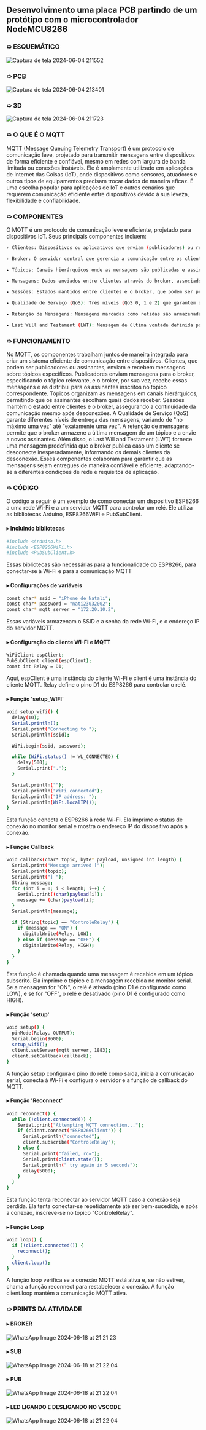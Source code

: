 ## Desenvolvimento uma placa PCB partindo de um protótipo com o microcontrolador NodeMCU8266

### ➯ ESQUEMÁTICO

![Captura de tela 2024-06-04 211552](https://github.com/natifss/SISTEMAS-EMBARCADOS-RTOS/assets/119085630/f3ddbfbe-e025-4ca1-8df9-d396948cc4b8)


### ➯ PCB

![Captura de tela 2024-06-04 213401](https://github.com/natifss/SISTEMAS-EMBARCADOS-RTOS/assets/119085630/b4fcdf23-f987-4855-bbad-edc2caa338f2)


### ➯ 3D

![Captura de tela 2024-06-04 211723](https://github.com/natifss/SISTEMAS-EMBARCADOS-RTOS/assets/119085630/dfa7c4f1-d58d-415d-9be1-24762547a34e)

### ➯ O QUE É O MQTT

  MQTT (Message Queuing Telemetry Transport) é um protocolo de comunicação leve, projetado para transmitir mensagens entre dispositivos de forma eficiente e confiável, mesmo em redes com largura de banda limitada ou conexões instáveis. Ele é amplamente utilizado em aplicações de Internet das Coisas (IoT), onde dispositivos como sensores, atuadores e outros tipos de equipamentos precisam trocar dados de maneira eficaz. É uma escolha popular para aplicações de IoT e outros cenários que requerem comunicação eficiente entre dispositivos devido à sua leveza, flexibilidade e confiabilidade.

### ➯ COMPONENTES

O MQTT é um protocolo de comunicação leve e eficiente, projetado para dispositivos IoT. Seus principais componentes incluem:
```sh
▸ Clientes: Dispositivos ou aplicativos que enviam (publicadores) ou recebem (assinantes) mensagens
```
```sh
▸ Broker: O servidor central que gerencia a comunicação entre os clientes, filtrando e encaminhando mensagens conforme os tópicos.
```
```sh
▸ Tópicos: Canais hierárquicos onde as mensagens são publicadas e assinadas, como casa/sala/temperatura.
```
```sh
▸ Mensagens: Dados enviados entre clientes através do broker, associados a tópicos específicos.
```
```sh
▸ Sessões: Estados mantidos entre clientes e o broker, que podem ser persistentes (mantêm mensagens não entregues) ou não-persistentes.
```
```sh
▸ Qualidade de Serviço (QoS): Três níveis (QoS 0, 1 e 2) que garantem diferentes níveis de entrega de mensagens, desde nenhuma garantia até entrega exatamente uma vez.
```
```sh
▸ Retenção de Mensagens: Mensagens marcadas como retidas são armazenadas pelo broker e enviadas a novos assinantes de um tópico.
```
```sh
▸ Last Will and Testament (LWT): Mensagem de última vontade definida por um cliente, publicada pelo broker em caso de desconexão inesperada.
```

### ➯ FUNCIONAMENTO

  No MQTT, os componentes trabalham juntos de maneira integrada para criar um sistema eficiente de comunicação entre dispositivos. Clientes, que podem ser publicadores ou assinantes, enviam e recebem mensagens sobre tópicos específicos. Publicadores enviam mensagens para o broker, especificando o tópico relevante, e o broker, por sua vez, recebe essas mensagens e as distribui para os assinantes inscritos no tópico correspondente. 
  Tópicos organizam as mensagens em canais hierárquicos, permitindo que os assinantes escolham quais dados receber. Sessões mantêm o estado entre clientes e o broker, assegurando a continuidade da comunicação mesmo após desconexões. A Qualidade de Serviço (QoS) garante diferentes níveis de entrega das mensagens, variando de "no máximo uma vez" até "exatamente uma vez". A retenção de mensagens permite que o broker armazene a última mensagem de um tópico e a envie a novos assinantes. 
  Além disso, o Last Will and Testament (LWT) fornece uma mensagem predefinida que o broker publica caso um cliente se desconecte inesperadamente, informando os demais clientes da desconexão. Esses componentes colaboram para garantir que as mensagens sejam entregues de maneira confiável e eficiente, adaptando-se a diferentes condições de rede e requisitos de aplicação.

### ➯ CÓDIGO

  O código a seguir é um exemplo de como conectar um dispositivo ESP8266 a uma rede Wi-Fi e a um servidor MQTT para controlar um relé. Ele utiliza as bibliotecas Arduino, ESP8266WiFi e PubSubClient.

#### ▸ Incluindo bibliotecas
```sh
#include <Arduino.h>
#include <ESP8266WiFi.h>
#include <PubSubClient.h>

```
Essas bibliotecas são necessárias para a funcionalidade do ESP8266, para conectar-se à Wi-Fi e para a comunicação MQTT

#### ▸ Configurações de variáveis
```sh
const char* ssid = "iPhone de Natali";
const char* password = "nati23032002";
const char* mqtt_server = "172.20.10.2";

```
Essas variáveis armazenam o SSID e a senha da rede Wi-Fi, e o endereço IP do servidor MQTT.

#### ▸ Configuração do cliente WI-FI e MQTT
```sh
WiFiClient espClient;
PubSubClient client(espClient);
const int Relay = D1;

```
Aqui, espClient é uma instância do cliente Wi-Fi e client é uma instância do cliente MQTT. Relay define o pino D1 do ESP8266 para controlar o relé.

#### ▸ Função 'setup_WIFI'
```sh
void setup_wifi() {
  delay(10);
  Serial.println();
  Serial.print("Connecting to ");
  Serial.println(ssid);

  WiFi.begin(ssid, password);

  while (WiFi.status() != WL_CONNECTED) {
    delay(500);
    Serial.print(".");
  }

  Serial.println("");
  Serial.println("WiFi connected");
  Serial.println("IP address: ");
  Serial.println(WiFi.localIP());
}

```
Esta função conecta o ESP8266 à rede Wi-Fi. Ela imprime o status de conexão no monitor serial e mostra o endereço IP do dispositivo após a conexão.

#### ▸ Função Callback
```sh
void callback(char* topic, byte* payload, unsigned int length) {
  Serial.print("Message arrived [");
  Serial.print(topic);
  Serial.print("] ");
  String message;
  for (int i = 0; i < length; i++) {
    Serial.print((char)payload[i]);
    message += (char)payload[i];
  }
  Serial.println(message);

  if (String(topic) == "ControleRelay") {
    if (message == "ON") {
      digitalWrite(Relay, LOW);
    } else if (message == "OFF") {
      digitalWrite(Relay, HIGH);
    }
  }
}

```
Esta função é chamada quando uma mensagem é recebida em um tópico subscrito. Ela imprime o tópico e a mensagem recebida no monitor serial. Se a mensagem for "ON", o relé é ativado (pino D1 é configurado como LOW), e se for "OFF", o relé é desativado (pino D1 é configurado como HIGH).

#### ▸ Função 'setup'
```sh
void setup() {
  pinMode(Relay, OUTPUT);
  Serial.begin(9600);
  setup_wifi();
  client.setServer(mqtt_server, 1883);
  client.setCallback(callback);
}

```
A função setup configura o pino do relé como saída, inicia a comunicação serial, conecta à Wi-Fi e configura o servidor e a função de callback do MQTT.

#### ▸ Função 'Reconnect'
```sh
void reconnect() {
  while (!client.connected()) {
    Serial.print("Attempting MQTT connection...");
    if (client.connect("ESP8266Client")) {
      Serial.println("connected");
      client.subscribe("ControleRelay");
    } else {
      Serial.print("failed, rc=");
      Serial.print(client.state());
      Serial.println(" try again in 5 seconds");
      delay(5000);
    }
  }
}

```
Esta função tenta reconectar ao servidor MQTT caso a conexão seja perdida. Ela tenta conectar-se repetidamente até ser bem-sucedida, e após a conexão, inscreve-se no tópico "ControleRelay".

#### ▸ Função Loop
```sh
void loop() {
  if (!client.connected()) {
    reconnect();
  }
  client.loop();
}

```
A função loop verifica se a conexão MQTT está ativa e, se não estiver, chama a função reconnect para restabelecer a conexão. A função client.loop mantém a comunicação MQTT ativa.

### ➯ PRINTS DA ATIVIDADE

#### ▸ BROKER
![WhatsApp Image 2024-06-18 at 21 21 23](https://github.com/natifss/SISTEMAS-EMBARCADOS-RTOS/assets/119085630/d4e6dd8c-3a8e-4981-a6a6-fe8ae7e1029f)

#### ▸ SUB
![WhatsApp Image 2024-06-18 at 21 22 04](https://github.com/natifss/SISTEMAS-EMBARCADOS-RTOS/assets/119085630/1ab17462-521c-4023-b808-5f49b48e7153)

#### ▸ PUB
![WhatsApp Image 2024-06-18 at 21 22 04](https://github.com/natifss/SISTEMAS-EMBARCADOS-RTOS/assets/119085630/341ee5e8-d67c-4b94-a891-79d32acdc53b)

#### ▸ LED LIGANDO E DESLIGANDO NO VSCODE
![WhatsApp Image 2024-06-18 at 21 22 04](https://github.com/natifss/SISTEMAS-EMBARCADOS-RTOS/assets/119085630/d14e67f3-069f-4bd0-b736-14d636fcbece)
